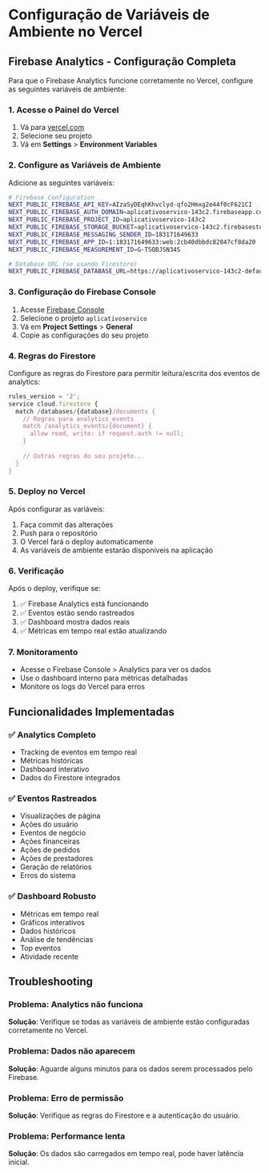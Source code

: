 # Configuração de Variáveis de Ambiente no Vercel

## Firebase Analytics - Configuração Completa

Para que o Firebase Analytics funcione corretamente no Vercel, configure as seguintes variáveis de ambiente:

### 1. Acesse o Painel do Vercel
1. Vá para [vercel.com](https://vercel.com)
2. Selecione seu projeto
3. Vá em **Settings** > **Environment Variables**

### 2. Configure as Variáveis de Ambiente

Adicione as seguintes variáveis:

```bash
# Firebase Configuration
NEXT_PUBLIC_FIREBASE_API_KEY=AIzaSyDEqhKhvclyd-qfo2Hmxg2e44f0cF621CI
NEXT_PUBLIC_FIREBASE_AUTH_DOMAIN=aplicativoservico-143c2.firebaseapp.com
NEXT_PUBLIC_FIREBASE_PROJECT_ID=aplicativoservico-143c2
NEXT_PUBLIC_FIREBASE_STORAGE_BUCKET=aplicativoservico-143c2.firebasestorage.app
NEXT_PUBLIC_FIREBASE_MESSAGING_SENDER_ID=183171649633
NEXT_PUBLIC_FIREBASE_APP_ID=1:183171649633:web:2cb40dbbdc82847cf8da20
NEXT_PUBLIC_FIREBASE_MEASUREMENT_ID=G-TSQBJSN34S

# Database URL (se usando Firestore)
NEXT_PUBLIC_FIREBASE_DATABASE_URL=https://aplicativoservico-143c2-default-rtdb.firebaseio.com/
```

### 3. Configuração do Firebase Console

1. Acesse [Firebase Console](https://console.firebase.google.com)
2. Selecione o projeto `aplicativoservico`
3. Vá em **Project Settings** > **General**
4. Copie as configurações do seu projeto

### 4. Regras do Firestore

Configure as regras do Firestore para permitir leitura/escrita dos eventos de analytics:

```javascript
rules_version = '2';
service cloud.firestore {
  match /databases/{database}/documents {
    // Regras para analytics_events
    match /analytics_events/{document} {
      allow read, write: if request.auth != null;
    }
    
    // Outras regras do seu projeto...
  }
}
```

### 5. Deploy no Vercel

Após configurar as variáveis:

1. Faça commit das alterações
2. Push para o repositório
3. O Vercel fará o deploy automaticamente
4. As variáveis de ambiente estarão disponíveis na aplicação

### 6. Verificação

Após o deploy, verifique se:

1. ✅ Firebase Analytics está funcionando
2. ✅ Eventos estão sendo rastreados
3. ✅ Dashboard mostra dados reais
4. ✅ Métricas em tempo real estão atualizando

### 7. Monitoramento

- Acesse o Firebase Console > Analytics para ver os dados
- Use o dashboard interno para métricas detalhadas
- Monitore os logs do Vercel para erros

## Funcionalidades Implementadas

### ✅ Analytics Completo
- Tracking de eventos em tempo real
- Métricas históricas
- Dashboard interativo
- Dados do Firestore integrados

### ✅ Eventos Rastreados
- Visualizações de página
- Ações do usuário
- Eventos de negócio
- Ações financeiras
- Ações de pedidos
- Ações de prestadores
- Geração de relatórios
- Erros do sistema

### ✅ Dashboard Robusto
- Métricas em tempo real
- Gráficos interativos
- Dados históricos
- Análise de tendências
- Top eventos
- Atividade recente

## Troubleshooting

### Problema: Analytics não funciona
**Solução**: Verifique se todas as variáveis de ambiente estão configuradas corretamente no Vercel.

### Problema: Dados não aparecem
**Solução**: Aguarde alguns minutos para os dados serem processados pelo Firebase.

### Problema: Erro de permissão
**Solução**: Verifique as regras do Firestore e a autenticação do usuário.

### Problema: Performance lenta
**Solução**: Os dados são carregados em tempo real, pode haver latência inicial.